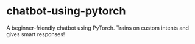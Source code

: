 # chatbot-using-pytorch
A beginner-friendly chatbot using PyTorch. Trains on custom intents and gives smart responses!
